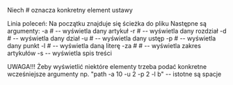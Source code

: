 Niech # oznacza konkretny element ustawy

Linia poleceń:
Na początku znajduje się ścieżka do pliku
Następne są argumenty: 
-a #    -- wyświetla dany artykuł
-r # 	-- wyświetla dany rozdział
-d # 	-- wyświetla dany dział
-u # 	-- wyświetla dany ustęp
-p # 	-- wyświetla dany punkt
-l #	-- wyświetla daną literę
-za # # -- wyświetla zakres artykułów
-s	-- wyświetla spis treści

UWAGA!!! Żeby wyświetlić niektóre elementy trzeba podać konkretne wcześniejsze argumenty
np.
"path -a 10 -u 2 -p 2 -l b"  -- istotne są spacje 
